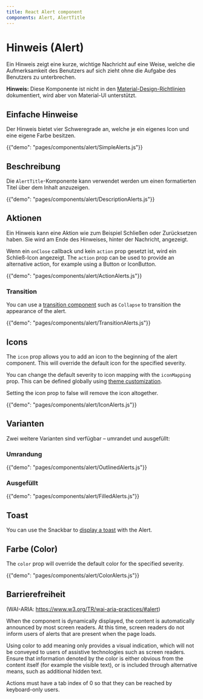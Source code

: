 ```yaml
---
title: React Alert component
components: Alert, AlertTitle
---
```


# Hinweis (Alert)

<p class="description">Ein Hinweis zeigt eine kurze, wichtige Nachricht auf eine Weise, welche die Aufmerksamkeit des Benutzers auf sich zieht ohne die Aufgabe des Benutzers zu unterbrechen.</p>

**Hinweis:** Diese Komponente ist nicht in den [Material-Design-Richtlinien](https://material.io/) dokumentiert, wird aber von Material-UI unterstützt.

## Einfache Hinweise

Der Hinweis bietet vier Schweregrade an, welche je ein eigenes Icon und eine eigene Farbe besitzen.

{{"demo": "pages/components/alert/SimpleAlerts.js"}}

## Beschreibung

Die `AlertTitle`-Komponente kann verwendet werden um einen formatierten Titel über dem Inhalt anzuzeigen.

{{"demo": "pages/components/alert/DescriptionAlerts.js"}}

## Aktionen

Ein Hinweis kann eine Aktion wie zum Beispiel Schließen oder Zurücksetzen haben. Sie wird am Ende des Hinweises, hinter der Nachricht, angezeigt.

Wenn ein `onClose` callback und kein `action` prop gesetzt ist, wird ein Schließ-Icon angezeigt. The `action` prop can be used to provide an alternative action, for example using a Button or IconButton.

{{"demo": "pages/components/alert/ActionAlerts.js"}}

### Transition

You can use a [transition component](/components/transitions/) such as `Collapse` to transition the appearance of the alert.

{{"demo": "pages/components/alert/TransitionAlerts.js"}}

## Icons

The `icon` prop allows you to add an icon to the beginning of the alert component. This will override the default icon for the specified severity.

You can change the default severity to icon mapping with the `iconMapping` prop. This can be defined globally using [theme customization](/customization/globals/#default-props).

Setting the icon prop to false will remove the icon altogether.

{{"demo": "pages/components/alert/IconAlerts.js"}}

## Varianten

Zwei weitere Varianten sind verfügbar – umrandet und ausgefüllt:

### Umrandung

{{"demo": "pages/components/alert/OutlinedAlerts.js"}}

### Ausgefüllt

{{"demo": "pages/components/alert/FilledAlerts.js"}}

## Toast

You can use the Snackbar to [display a toast](/components/snackbars/#customized-snackbars) with the Alert.

## Farbe (Color)

The `color` prop will override the default color for the specified severity.

{{"demo": "pages/components/alert/ColorAlerts.js"}}

## Barrierefreiheit

(WAI-ARIA: https://www.w3.org/TR/wai-aria-practices/#alert)

When the component is dynamically displayed, the content is automatically announced by most screen readers. At this time, screen readers do not inform users of alerts that are present when the page loads.

Using color to add meaning only provides a visual indication, which will not be conveyed to users of assistive technologies such as screen readers. Ensure that information denoted by the color is either obvious from the content itself (for example the visible text), or is included through alternative means, such as additional hidden text.

Actions must have a tab index of 0 so that they can be reached by keyboard-only users.
